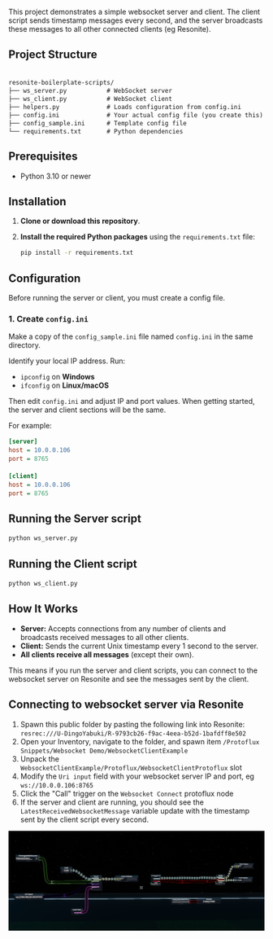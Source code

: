 This project demonstrates a simple websocket server and client. 
The client script sends timestamp messages every second, and the server broadcasts these messages to all other connected clients (eg Resonite).

## Project Structure

```

resonite-boilerplate-scripts/
├── ws_server.py           # WebSocket server
├── ws_client.py           # WebSocket client
├── helpers.py             # Loads configuration from config.ini
├── config.ini             # Your actual config file (you create this)
├── config_sample.ini      # Template config file
└── requirements.txt       # Python dependencies

````

## Prerequisites

- Python 3.10 or newer

## Installation

1. **Clone or download this repository**.

2. **Install the required Python packages** using the `requirements.txt` file:

   ```bash
   pip install -r requirements.txt
   ```

## Configuration

Before running the server or client, you must create a config file.

### 1. Create `config.ini`

Make a copy of the `config_sample.ini` file named `config.ini` in the same directory.

Identify your local IP address. Run:

* `ipconfig` on **Windows**
* `ifconfig` on **Linux/macOS**

Then edit `config.ini` and adjust IP and port values. When getting started, the server and client sections will be the same.

For example:

```ini
[server]
host = 10.0.0.106
port = 8765

[client]
host = 10.0.0.106
port = 8765
```




## Running the Server script

```bash
python ws_server.py
```

## Running the Client script

```bash
python ws_client.py
```

## How It Works

* **Server:** Accepts connections from any number of clients and broadcasts received messages to all other clients.
* **Client:** Sends the current Unix timestamp every 1 second to the server.
* **All clients receive all messages** (except their own).


This means if you run the server and client scripts, you can connect to the websocket server on Resonite and see the messages sent by the client.

## Connecting to websocket server via Resonite

1. Spawn this public folder by pasting the following link into Resonite:
`resrec:///U-DingoYabuki/R-9793cb26-f9ac-4eea-b52d-1bafdff8e502`
2. Open your Inventory, navigate to the folder, and spawn item `/Protoflux Snippets/Websocket Demo/WebsocketClientExample`
3. Unpack the `WebsocketClientExample/Protoflux/WebsocketClientProtoflux` slot
4. Modify the `Uri input` field with your websocket server IP and port, eg `ws://10.0.0.106:8765`
5. Click the "Call" trigger on the `Websocket Connect` protoflux node
6. If the server and client are running, you should see the `LatestReceivedWebsocketMessage` variable update with the timestamp sent by the client script every second.

![Protoflux WebSocket Setup](screenshots/Protoflux.png)